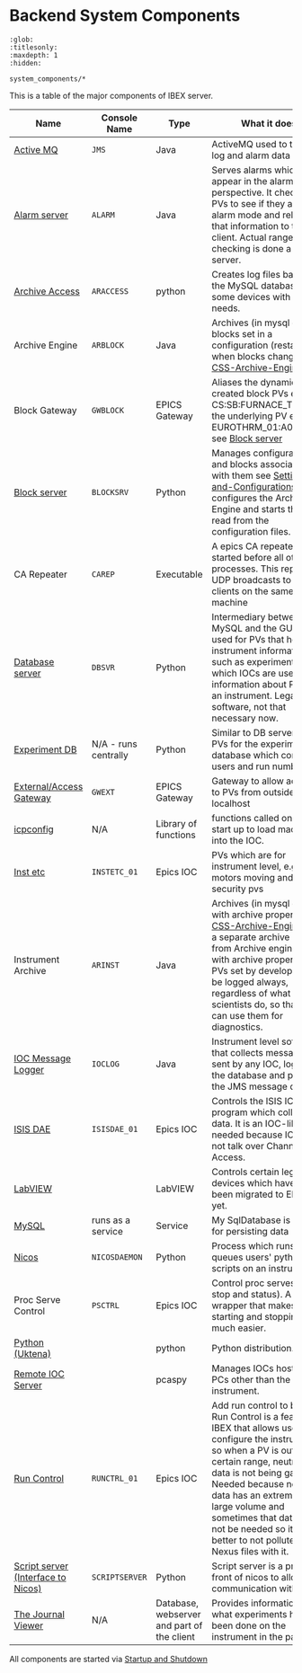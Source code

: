 # Backend System Components

```{toctree}
:glob:
:titlesonly:
:maxdepth: 1
:hidden:

system_components/*
```

This is a table of the major components of IBEX server.

Name | Console Name | Type | What it does
---  | ------------ | ----- | ------------
[Active MQ](system_components/ActiveMQ) | `JMS` | Java | ActiveMQ used to transmit log and alarm data
[Alarm server](system_components/Alarms) | `ALARM` | Java | Serves alarms which appear in the alarms perspective. It checks to PVs to see if they are in alarm mode and relays that information to the client. Actual range checking is done a EPICS server.
[Archive Access](system_components/Logging-from-the-archive) | `ARACCESS` | python | Creates log files based on the MySQL database for some devices with special needs.
Archive Engine | `ARBLOCK` | Java | Archives (in mysql db) blocks set in a configuration (restarted when blocks change) see [CSS-Archive-Engine](system_components/CSS-Archive-Engine)
Block Gateway | `GWBLOCK` | EPICS Gateway | Aliases the dynamically created block PVs e.g. CS:SB:FURNACE_TEMP to the underlying PV e.g. EUROTHRM_01:A01:TEMP see [Block server](system_components/BlockServer)
[Block server](system_components/BlockServer) | `BLOCKSRV` | Python | Manages configurations and blocks associated with them see [Settings-and-Configurations](system_components/Settings-and-Configurations). It configures the Archive Engine and starts the IOCs read from the configuration files.
CA Repeater | `CAREP` | Executable | A epics CA repeater that is started before all other processes. This repeats UDP broadcasts to CA clients on the same machine
[Database server](system_components/DatabaseServer) | `DBSVR` | Python | Intermediary between MySQL and the GUI, only used for PVs that hold instrument information, such as experiment data, which IOCs are used and information about PVs of an instrument. Legacy software, not that necessary now.
[Experiment DB](https://github.com/ISISComputingGroup/ExperimentDatabasePopulator) | N/A - runs centrally | Python | Similar to DB server but for PVs for the experimental database which contains users and run numbers.
[External/Access Gateway](system_components/Gateway) | `GWEXT` | EPICS Gateway | Gateway to allow access to PVs from outside localhost
[icpconfig](iocs/tools/icpconfig) | N/A | Library of functions | functions called on IOC start up to load macros into the IOC.
[Inst etc](system_components/Inst-etc-IOC) | `INSTETC_01` |  Epics IOC | PVs which are for instrument level, e.g. motors moving and security pvs
Instrument Archive | `ARINST` | Java | Archives (in mysql db) pvs with archive property see [CSS-Archive-Engine](system_components/CSS-Archive-Engine). It is a separate archive engine from Archive engine. PVs with archive property are PVs set by developers to be logged always, regardless of what scientists do, so that we can use them for diagnostics.
[IOC Message Logger](system_components/IOC-message-logging) | `IOCLOG` | Java | Instrument level software that collects messages sent by any IOC, logs it in the database and put it on the JMS message queue. 
[ISIS DAE](specific_iocs/DAE-and-the-ICP) | `ISISDAE_01` | Epics IOC | Controls the ISIS ICP program which collects data. It is an IOC-like needed because ICP can not talk over Channel Access.
[LabVIEW](system_components/LabVIEW) | | LabVIEW | Controls certain legacy devices which have not been migrated to EPICS yet.
[MySQL](system_components/MySQL-Database) | runs as a service | Service | My SqlDatabase is used for persisting data
[Nicos](system_components/Nicos) | `NICOSDAEMON` | Python | Process which runs and queues users' python scripts on an instrument
Proc Serve Control | `PSCTRL` | Epics IOC | Control proc serves  (start, stop and status). A wrapper that makes starting and stopping IOCs much easier.
[Python (Uktena)](system_components/Python) | | python | Python distribution.
[Remote IOC Server](system_components/Remote-IOCs) | | pcaspy | Manages IOCs hosted on PCs other than the local instrument.
[Run Control](system_components/Run-control) | `RUNCTRL_01` | Epics IOC | Add run control to blocks. Run Control is a feature of IBEX that allows users to configure the instrument so when a PV is out of a certain range, neutron data is not being gathered. Needed because neutron data has an extremely large volume and sometimes that data would not be needed so it is better to not pollute the Nexus files with it.
[Script server (Interface to Nicos)](system_components/Nicos) | `SCRIPTSERVER` | Python | Script server is a proxy in front of nicos to allow communication with it.
[The Journal Viewer](system_components/Journal-Viewer) | N/A | Database, webserver and part of the client | Provides information about what experiments have been done on the instrument in the past

All components are started via [Startup and Shutdown](system_components/Startup-and-Shutdown)
